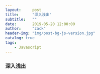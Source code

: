 ```yaml
---
layout:     post
title:      "深入浅出"
subtitle:   ""
date:       2019-05-20 12:00:00
author:     "zack"
header-img: "img/post-bg-js-version.jpg"
catalog: true
tags:
    - Javascript
---
```


### 深入浅出